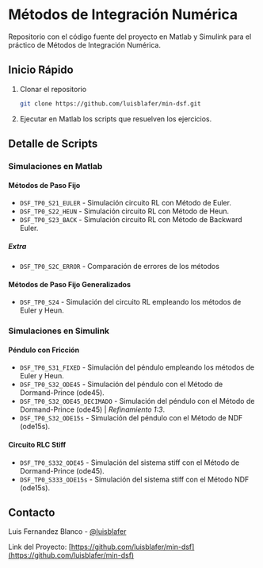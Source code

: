 # Métodos de Integración Numérica

Repositorio con el código fuente del proyecto en Matlab y Simulink para el práctico de Métodos de Integración Numérica.


<!-- GETTING STARTED -->
## Inicio Rápido

1. Clonar el repositorio

   ```sh
   git clone https://github.com/luisblafer/min-dsf.git
   ```

2. Ejecutar en Matlab los scripts que resuelven los ejercicios.  


## Detalle de Scripts
<!-- MATLAB -->
### Simulaciones en Matlab

#### Métodos de Paso Fijo

* `DSF_TP0_S21_EULER` - Simulación circuito RL con Método de Euler.
* `DSF_TP0_S22_HEUN` - Simulación circuito RL con Método de Heun.
* `DSF_TP0_S23_BACK` - Simulación circuito RL con Método de Backward Euler.

##### Extra

* `DSF_TP0_S2C_ERROR` - Comparación de errores de los métodos


#### Métodos de Paso Fijo Generalizados

* `DSF_TP0_S24` - Simulación del circuito RL empleando los métodos de Euler y Heun.


<!-- SIMULINK -->
### Simulaciones en Simulink

#### Péndulo con Fricción

* `DSF_TP0_S31_FIXED` - Simulación del péndulo empleando los métodos de Euler y Heun.
* `DSF_TP0_S32_ODE45` - Simulación del péndulo con el Método de Dormand-Prince (ode45).
* `DSF_TP0_S32_ODE45_DECIMADO` - Simulación del péndulo con el Método de Dormand-Prince (ode45) | _Refinamiento 1:3_.
* `DSF_TP0_S32_ODE15s` - Simulación del péndulo con el Método de NDF (ode15s).


#### Circuito RLC Stiff

* `DSF_TP0_S332_ODE45` - Simulación del sistema stiff con el Método de Dormand-Prince (ode45).
* `DSF_TP0_S333_ODE15s` - Simulación del sistema stiff con el Método NDF (ode15s).



<!-- CONTACT -->
## Contacto

Luis Fernandez Blanco - [@luisblafer](https://twitter.com/luisblafer)

Link del Proyecto: [https://github.com/luisblafer/min-dsf](https://github.com/luisblafer/min-dsf)
